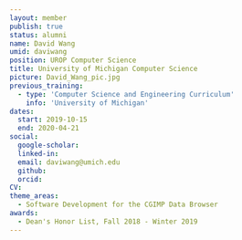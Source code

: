 ```yaml
---
layout: member
publish: true
status: alumni
name: David Wang
umid: daviwang
position: UROP Computer Science
title: University of Michigan Computer Science 
picture: David_Wang_pic.jpg
previous_training:
  - type: 'Computer Science and Engineering Curriculum'
    info: 'University of Michigan'
dates:
  start: 2019-10-15
  end: 2020-04-21
social: 
  google-scholar: 
  linked-in: 
  email: daviwang@umich.edu
  github:
  orcid:
CV: 
theme_areas:
  - Software Development for the CGIMP Data Browser
awards:
  - Dean's Honor List, Fall 2018 - Winter 2019
---
```



